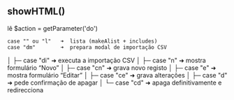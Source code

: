 ## showHTML()

lê $action = getParameter('do')

    case "" ou "l"   ➜  lista (makeAlist + includes)
    case "dm"        ➜  prepara modal de importação CSV
│
├─ case "di"        ➜  executa a importação CSV
│
├─ case "n"         ➜  mostra formulário “Novo”
│
├─ case "cn"        ➜  grava novo registo
│
├─ case "e"         ➜  mostra formulário “Editar”
│
├─ case "ce"        ➜  grava alterações
│
├─ case "d"         ➜  pede confirmação de apagar
│
└─ case "cd"        ➜  apaga definitivamente e redirecciona

